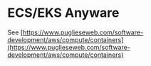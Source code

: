 # ECS/EKS Anyware

See [https://www.puglieseweb.com/software-development/aws/compute/containers](https://www.puglieseweb.com/software-development/aws/compute/containers)

